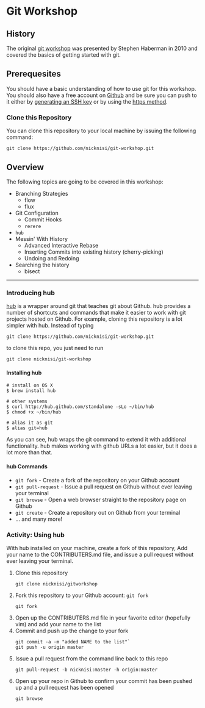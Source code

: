 # Git Workshop

## History

The original [git workshop](http://www.draconianoverlord.com/git-workshop.html)
was presented by Stephen Haberman in 2010 and covered the basics of getting
started with git.

## Prerequesites

You should have a basic understanding of how to use git for this workshop. You should
also have a free account on [Github](https://github.com) and be sure you can push to it
either by [generating an SSH key](https://help.github.com/articles/generating-ssh-keys)
or by using the [https method](https://help.github.com/articles/set-up-git).

### Clone this Repository

You can clone this repository to your local machine by issuing the following command:

```shell
git clone https://github.com/nicknisi/git-workshop.git
```

## Overview

The following topics are going to be covered in this workshop:

+ Branching Strategies
	+ flow
	+ flux
+ Git Configuration
	+ Commit Hooks
	+ `rerere`
+ `hub`
+ Messin' With History
	+ Advanced Interactive Rebase
	+ Inserting Commits into existing history (cherry-picking)
	+ Undoing and Redoing
+ Searching the history
	+ bisect

-------

### Introducing hub

[hub](http://hub.github.com/) is a wrapper around git that teaches git about Github. hub
provides a number of shortcuts and commands that make it easier to work with git projects
hosted on Github. For example, cloning this repository is a lot simpler with hub.
Instead of typing

```shell
git clone https://github.com/nicknisi/git-workshop.git
```

to clone this repo, you just need to run

```shell
git clone nicknisi/git-workshop
```

#### Installing hub

```shell
# install on OS X
$ brew install hub

# other systems
$ curl http://hub.github.com/standalone -sLo ~/bin/hub
$ chmod +x ~/bin/hub

# alias it as git
$ alias git=hub
```

As you can see, hub wraps the git command to extend it with additional functionality. hub
makes working with github URLs a lot easier, but it does a lot more than that.

#### hub Commands

+ `git fork` - Create a fork of the repository on your Github account
+ `git pull-request` - Issue a pull request on Github without ever leaving your terminal
+ `git browse` - Open a web browser straight to the repository page on Github
+ `git create` - Create a repository out on Github from your terminal
+ ... and many more!

### Activity: Using hub

With hub installed on your machine, create a fork of this repository, Add your name to
the CONTRIBUTERS.md file, and issue a pull request without ever leaving your terminal.

1. Clone this repository
	```shell
	git clone nicknisi/gitworkshop
	```
1. Fork this repository to your Github account: `git fork`
	```shell
	git fork
	```
1. Open up the CONTRIBUTERS.md file in your favorite editor (hopefully vim) and add your name to the list
1. Commit and push up the change to your fork
	```shell
	git commit -a -m "added NAME to the list"`
	git push -u origin master
	```
1. Issue a pull request from the command line back to this repo
	```shell
	git pull-request -b nicknisi:master -h origin:master
	```
1. Open up your repo in Github to confirm your commit has been pushed up and a pull
   request has been opened
	```shell
	git browse
	```
